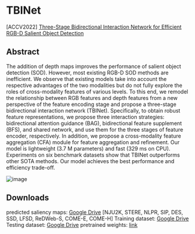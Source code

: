# TBINet
[ACCV2022] [Three-Stage Bidirectional Interaction Network for Efficient RGB-D Salient Object Detection](https://openaccess.thecvf.com/content/ACCV2022/papers/Wang_Three-Stage_Bidirectional_Interaction_Network_for_Efficient_RGB-D_Salient_Object_Detection_ACCV_2022_paper.pdf)

## Abstract
The addition of depth maps improves the performance of salient object detection (SOD). However, most existing RGB-D SOD methods are inefficient. We observe that existing models take into account the respective advantages of the two modalities but do not fully explore the roles of cross-modality features of various levels. To this end, we remodel the relationship between RGB features and depth features from a new perspective of the feature encoding stage and propose a three-stage bidirectional interaction network (TBINet). Specifically, to obtain robust feature representations, we propose three interaction strategies: bidirectional attention guidance (BAG), bidirectional feature supplement (BFS), and shared network, and use them for the three stages of feature encoder, respectively. In addition, we propose a cross-modality feature aggregation (CFA) module for feature aggregation and refinement. Our model is lightweight (3.7 M parameters) and fast (329 ms on CPU). Experiments on six benchmark datasets show that TBINet outperforms other SOTA methods. Our model achieves the best performance and efficiency trade-off.

![image](https://user-images.githubusercontent.com/86772240/222141709-62ef796f-dca1-480c-a7b4-30213af8d198.png)

## Downloads
predicted saliency maps: [Google Drive](https://drive.google.com/file/d/112MHD1op2iIsFtgdNldz4WvcfNCupLsr/view?usp=sharing) [NJU2K, STERE, NLPR, SIP, DES, SSD, LFSD, ReDWeb-S, COME-E, COME-H] 
Training dataset: [Google Drive](https://drive.google.com/file/d/1Orss85k3wEUgDhItwT1goEN6WQFA1SOw/view?usp=sharing)
Testing dataset: [Google Drive](https://drive.google.com/file/d/1sWJqCg2dAKSSkfrvB7zkwwsW6Ybd4Gd1/view?usp=sharing)
pretrained weights: [link](https://github.com/AWORKERINKIKIMORE/TBINet/raw/main/TBINet.pth)

